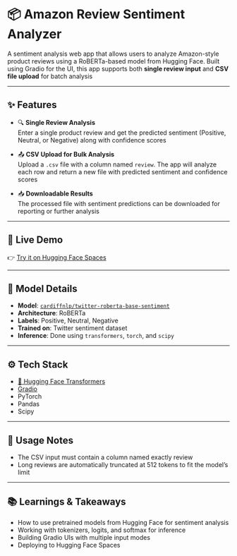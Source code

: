 # 📦 Amazon Review Sentiment Analyzer

A sentiment analysis web app that allows users to analyze Amazon-style product reviews using a RoBERTa-based model from Hugging Face. Built using Gradio for the UI, this app supports both **single review input** and **CSV file upload** for batch analysis

---

## ✨ Features

- 🔍 **Single Review Analysis**  
  Enter a single product review and get the predicted sentiment (Positive, Neutral, or Negative) along with confidence scores

- 📤 **CSV Upload for Bulk Analysis**  
  Upload a `.csv` file with a column named `review`. The app will analyze each row and return a new file with predicted sentiment and confidence scores

- 📥 **Downloadable Results**  
  The processed file with sentiment predictions can be downloaded for reporting or further analysis

---

## 🚀 Live Demo

👉 [Try it on Hugging Face Spaces](https://huggingface.co/spaces/Varundeepak/amazon-review-sentiment-analyzer)

---

## 🧠 Model Details

- **Model**: [`cardiffnlp/twitter-roberta-base-sentiment`](https://huggingface.co/cardiffnlp/twitter-roberta-base-sentiment)  
- **Architecture**: RoBERTa  
- **Labels**: Positive, Neutral, Negative  
- **Trained on**: Twitter sentiment dataset  
- **Inference**: Done using `transformers`, `torch`, and `scipy`

---

## ⚙️ Tech Stack

- [🤗 Hugging Face Transformers](https://huggingface.co/transformers/)
- [Gradio](https://www.gradio.app/)
- PyTorch
- Pandas
- Scipy

---

## 📌 Usage Notes

- The CSV input must contain a column named exactly review
- Long reviews are automatically truncated at 512 tokens to fit the model’s limit

---

## 📚 Learnings & Takeaways

- How to use pretrained models from Hugging Face for sentiment analysis
- Working with tokenizers, logits, and softmax for inference
- Building Gradio UIs with multiple input modes
- Deploying to Hugging Face Spaces
